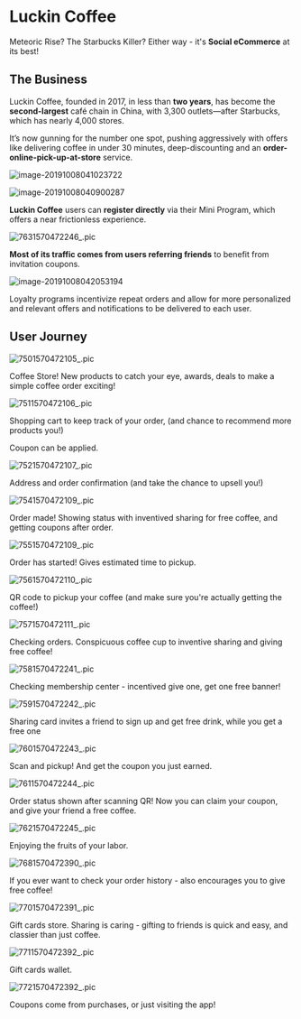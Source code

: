 
# Luckin Coffee

Meteoric Rise? The Starbucks Killer? Either way - it's **Social eCommerce** at its best!



## The Business

Luckin Coffee, founded in 2017, in less than **two years**, has become the **second-largest** café chain in China, with 3,300 outlets—after Starbucks, which has nearly 4,000 stores.

It’s now gunning for the number one spot, pushing aggressively with offers like delivering coffee in under 30 minutes, deep-discounting and an **order-online-pick-up-at-store** service.

![image-20191008041023722](https://github.com/dounan1/china-product/raw/master/05-advanced_baas/challenges/images/image-20191008041023722.png)

![image-20191008040900287](https://github.com/dounan1/china-product/raw/master/05-advanced_baas/challenges/images/image-20191008040900287.png)





**Luckin  Coffee** users can  **register  directly**  via their Mini Program,  which offers a near frictionless  experience.  

![7631570472246_.pic](https://github.com/dounan1/china-product/raw/master/05-advanced_baas/challenges/images/7631570472246.png)



**Most of its traffic comes from  users referring friends** to  benefit from invitation coupons. 



![image-20191008042053194](https://github.com/dounan1/china-product/raw/master/05-advanced_baas/challenges/images/image-20191008042053194.png)



 Loyalty programs incentivize repeat orders and allow for more personalized and relevant offers and notifications to be delivered to each user.







## User Journey



![7501570472105_.pic](https://github.com/dounan1/china-product/raw/master/05-advanced_baas/challenges/images/7501570472105.png)



Coffee Store! New products to catch your eye, awards, deals to make a simple coffee order exciting!



![7511570472106_.pic](https://github.com/dounan1/china-product/raw/master/05-advanced_baas/challenges/images/7511570472106.png)

Shopping cart to keep track of your order, (and chance to recommend more products you!)

Coupon can be applied.



![7521570472107_.pic](https://github.com/dounan1/china-product/raw/master/05-advanced_baas/challenges/images/7521570472107.png)

Address and order confirmation (and take the chance to upsell you!)




![7541570472109_.pic](https://github.com/dounan1/china-product/raw/master/05-advanced_baas/challenges/images/7541570472109.png)



Order made! Showing status with inventived sharing for free coffee, and getting coupons after order.

![7551570472109_.pic](https://github.com/dounan1/china-product/raw/master/05-advanced_baas/challenges/images/7551570472109.png)



Order has started! Gives estimated time to pickup.



![7561570472110_.pic](https://github.com/dounan1/china-product/raw/master/05-advanced_baas/challenges/images/7561570472110.png)

QR code to pickup your coffee (and make sure you're actually getting the coffee!)



![7571570472111_.pic](https://github.com/dounan1/china-product/raw/master/05-advanced_baas/challenges/images/7571570472111.png)



Checking orders. Conspicuous coffee cup to inventive sharing and giving free coffee!



![7581570472241_.pic](https://github.com/dounan1/china-product/raw/master/05-advanced_baas/challenges/images/7581570472241.png)

Checking membership center - incentived give one, get one free banner!

![7591570472242_.pic](https://github.com/dounan1/china-product/raw/master/05-advanced_baas/challenges/images/7591570472242.png)

Sharing card invites a friend to sign up and get free drink, while you get a free one

![7601570472243_.pic](https://github.com/dounan1/china-product/raw/master/05-advanced_baas/challenges/images/7601570472243.png)

Scan and pickup! And get the coupon you just earned.



![7611570472244_.pic](https://github.com/dounan1/china-product/raw/master/05-advanced_baas/challenges/images/7611570472244.png)

Order status shown after scanning QR! Now you can claim your coupon, and give your friend a free coffee.



![7621570472245_.pic](https://github.com/dounan1/china-product/raw/master/05-advanced_baas/challenges/images/7621570472245.png)

Enjoying the fruits of your labor.



![7681570472390_.pic](https://github.com/dounan1/china-product/raw/master/05-advanced_baas/challenges/images/7681570472390.png)

If you ever want to check your order history - also encourages you to give free coffee!



![7701570472391_.pic](https://github.com/dounan1/china-product/raw/master/05-advanced_baas/challenges/images/7701570472391.png)

Gift cards store. Sharing is caring - gifting to friends is quick and easy, and classier than just coffee.


![7711570472392_.pic](https://github.com/dounan1/china-product/raw/master/05-advanced_baas/challenges/images/7711570472392.png)

Gift cards wallet.




![7721570472392_.pic](https://github.com/dounan1/china-product/raw/master/05-advanced_baas/challenges/images/7721570472392.png)

Coupons come from purchases, or just visiting the app!





